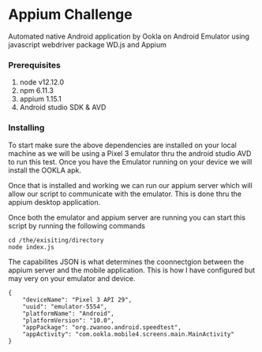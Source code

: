 # Appium Challenge 

 Automated native Android application by Ookla on Android Emulator using javascript webdriver package WD.js and Appium


### Prerequisites

1. node v12.12.0
2. npm 6.11.3
3. appium 1.15.1
4. Android studio SDK & AVD


### Installing

To start make sure the above dependencies are installed on your local machine as we will be using a Pixel 3 emulator thru the android studio AVD to run this test. Once you have the Emulator running on your device we will install the OOKLA apk. 

Once that is installed and working we can run our appium server which will allow our script to communicate with the emulator. This is done thru the appium desktop application. 

Once both the emulator and appium server are running you can start this script by running the following commands

```
cd /the/exisiting/directory
node index.js
```

The capabilites JSON is what determines the coonnectgion between the appium server and the mobile application. This is how I have configured but may very on your emulator and device. 

```
{ 
    "deviceName": "Pixel 3 API 29", 
    "uuid": "emulator-5554", 
    "platformName": "Android", 
    "platformVersion": "10.0", 
    "appPackage": "org.zwanoo.android.speedtest", 
    "appActivity": "com.ookla.mobile4.screens.main.MainActivity" 
}

```





